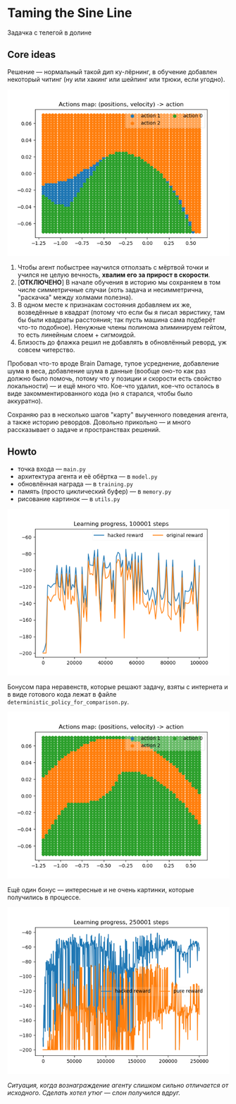 # Taming the Sine Line
Задачка с телегой в долине

## Core ideas

Решение — нормальный такой дип ку-лёрнинг, в обучение добавлен некоторый читинг (ну или хакинг или шейпинг или трюки, если угодно).

![q-map](https://raw.githubusercontent.com/ivan-semyonich/tuda-syuda/master/pics/actions_space_1586042498.png?token=APBETR5YV66IYFYLIT4QQF26REPRE "q-map")

1. Чтобы агент побыстрее научился отползать с мёртвой точки и учился не целую вечность, 
**хвалим его за прирост в скорости**.
2. [**ОТКЛЮЧЕНО**] В начале обучения в историю мы сохраняем в том числе симметричные случаи 
(хоть задача и несимметрична, "раскачка" между холмами полезна).
3. В одном месте к признакам состояния добавляем их же, возведённые в квадрат (потому что если бы я писал эвристику, 
там бы были квадраты расстояния; так пусть машина сама подберёт что-то подобное). Ненужные члены полинома элиминируем 
гейтом, то есть линейным слоем + сигмоидой.
4. Близость до флажка решил не добавлять в обновлённый реворд, уж совсем читерство.

Пробовал что-то вроде Brain Damage, тупое усреднение, добавление шума в веса, добавление шума в данные (вообще оно-то 
как раз должно было помочь, потому что у позиции и скорости есть свойство локальности) — и ещё много что. Кое-что удалил, 
кое-что осталось в виде закомментированного кода (но я старался, чтобы было аккуратно).

Сохраняю раз в несколько шагов "карту" выученного поведения агента, а также историю ревордов. Довольно прикольно — 
и много рассказывает о задаче и пространствах решений.

## Howto

- точка входа — `main.py`
- архитектура агента и её обёртка — в `model.py`
- обновлённая награда — в `training.py`
- память (просто циклический буфер) — в  `memory.py`
- рисование картинок — в `utils.py`

![training](https://raw.githubusercontent.com/ivan-semyonich/tuda-syuda/master/pics/results_training_1586042492.png?token=APBETRYNP3UCBFVVJJPAO226REPKK "Training process")

Бонусом пара неравенств, которые решают задачу, взяты с интернета 
и в виде готового кода  лежат в файле `deterministic_policy_for_comparison.py`.

![kleinbottle](https://raw.githubusercontent.com/ivan-semyonich/tuda-syuda/master/pics/actions_space_DETERMINISTIC_POLICY.png?token=APBETRYB32GILKTPAOPFCU26REOZS "Here you are")

Ещё один бонус — интересные и не очень картинки, которые получились в процессе.

![rewardpain](https://raw.githubusercontent.com/ivan-semyonich/tuda-syuda/master/pics/elephants_start_mating-when_you_pull_reward_shaping_levers_too_hard.png?token=APBETR6WHXQBOI7UOHCRC2C6REO64 "Кое-кто перестарался с ревордом")

*Ситуация, когда вознаграждение агенту слишком сильно отличается от исходного. Сделать хотел утюг — слон получился вдруг.*
